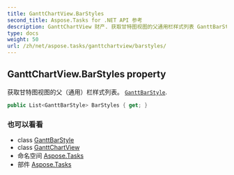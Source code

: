 ```yaml
---
title: GanttChartView.BarStyles
second_title: Aspose.Tasks for .NET API 参考
description: GanttChartView 财产. 获取甘特图视图的父通用栏样式列表 GanttBarStyle.
type: docs
weight: 50
url: /zh/net/aspose.tasks/ganttchartview/barstyles/
---
```

## GanttChartView.BarStyles property

获取甘特图视图的父（通用）栏样式列表。 [`GanttBarStyle`](../../../aspose.tasks.visualization/ganttbarstyle/).

```csharp
public List<GanttBarStyle> BarStyles { get; }
```

### 也可以看看

* class [GanttBarStyle](../../../aspose.tasks.visualization/ganttbarstyle/)
* class [GanttChartView](../)
* 命名空间 [Aspose.Tasks](../../ganttchartview/)
* 部件 [Aspose.Tasks](../../../)


